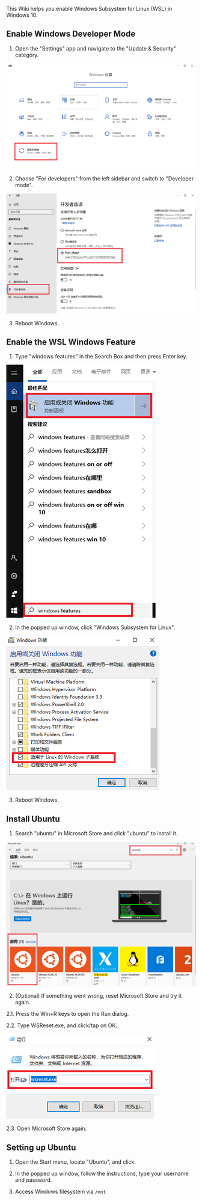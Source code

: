 This Wiki helps you enable Windows Subsystem for Linux (WSL) in Windows 10.

## Enable Windows Developer Mode

1. Open the "Settings" app and navigate to the "Update & Security" category.

![wsl-settings](doc/images/wsl-settings.png )

2. Choose "For developers" from the left sidebar and switch to "Developer mode".

![wsl-developer-options](doc/images/wsl-developer-options.png)

3. Reboot Windows.

## Enable the WSL Windows Feature

1. Type "windows features" in the Search Box and then press Enter key.

![wsl-features-search](doc/images/wsl-features-search.png)

2. In the popped up window, click "Windows Subsystem for Linux".

![wsl-features-enable](doc/images/wsl-features-enable.png)

3. Reboot Windows.

## Install Ubuntu
1. Search "ubuntu" in Microsoft Store and click "ubuntu" to install it.

![wsl-store-install](doc/images/wsl-store-install.png )

2. (Optional) If something went wrong, reset Microsoft Store and try it again.

2.1. Press the Win+R keys to open the Run dialog.

2.2. Type WSReset.exe, and click/tap on OK.

![wsl-store-reset](doc/images/wsl-store-reset.png )

2.3. Open Microsoft Store again.

## Setting up Ubuntu

1. Open the Start menu, locate "Ubuntu", and click.

2. In the popped up window, follow the instructions, type your username and password.

3. Access Windows filesystem via `/mnt`
